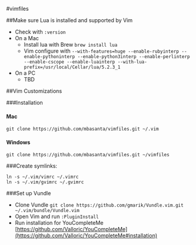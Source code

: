 #vimfiles

##Make sure Lua is installed and supported by Vim

- Check with `:version`
- On a Mac
    - Install lua with Brew `brew install lua`
    - Vim configure with `--with-features=huge --enable-rubyinterp
      --enable-pythoninterp --enable-python3interp --enable-perlinterp
      --enable-cscope --enable-luainterp
      --with-lua-prefix=/usr/local/Cellar/lua/5.2.3_1`
- On a PC
    - TBD

##Vim Customizations

###Installation

#### Mac

```
git clone https://github.com/mbasanta/vimfiles.git ~/.vim
```

#### Windows

```
git clone https://github.com/mbasanta/vimfiles.git ~/vimfiles
```

###Create symlinks:

```
ln -s ~/.vim/vimrc ~/.vimrc
ln -s ~/.vim/gvimrc ~/.gvimrc
```

###Set up Vundle

- Clone Vundle `git clone https://github.com/gmarik/Vundle.vim.git ~/.vim/bundle/Vundle.vim`
- Open Vim and run `:PluginInstall`
- Run installation for YouCompleteMe
  [https://github.com/Valloric/YouCompleteMe](https://github.com/Valloric/YouCompleteMe#installation)
